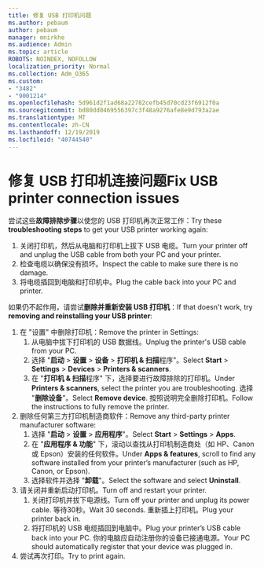 ```yaml
---
title: 修复 USB 打印机问题
ms.author: pebaum
author: pebaum
manager: mnirkhe
ms.audience: Admin
ms.topic: article
ROBOTS: NOINDEX, NOFOLLOW
localization_priority: Normal
ms.collection: Adm_O365
ms.custom:
- "3482"
- "9001214"
ms.openlocfilehash: 5d961d2f1ad68a22782cefb45d70cd23f6912f0a
ms.sourcegitcommit: bd80dd0469556397c3f48a9276afe8e9d793a2ae
ms.translationtype: MT
ms.contentlocale: zh-CN
ms.lasthandoff: 12/19/2019
ms.locfileid: "40744540"
---
```

# <a name="fix-usb-printer-connection-issues"></a><span data-ttu-id="7f09a-102">修复 USB 打印机连接问题</span><span class="sxs-lookup"><span data-stu-id="7f09a-102">Fix USB printer connection issues</span></span>

<span data-ttu-id="7f09a-103">尝试这些**故障排除步骤**以使您的 USB 打印机再次正常工作：</span><span class="sxs-lookup"><span data-stu-id="7f09a-103">Try these **troubleshooting steps** to get your USB printer working again:</span></span>

1. <span data-ttu-id="7f09a-104">关闭打印机，然后从电脑和打印机上拔下 USB 电缆。</span><span class="sxs-lookup"><span data-stu-id="7f09a-104">Turn your printer off and unplug the USB cable from both your PC and your printer.</span></span>
2. <span data-ttu-id="7f09a-105">检查电缆以确保没有损坏。</span><span class="sxs-lookup"><span data-stu-id="7f09a-105">Inspect the cable to make sure there is no damage.</span></span>
3. <span data-ttu-id="7f09a-106">将电缆插回到电脑和打印机中。</span><span class="sxs-lookup"><span data-stu-id="7f09a-106">Plug the cable back into your PC and printer.</span></span>

<span data-ttu-id="7f09a-107">如果仍不起作用，请尝试**删除并重新安装 USB 打印机**：</span><span class="sxs-lookup"><span data-stu-id="7f09a-107">If that doesn't work, try **removing and reinstalling your USB printer**:</span></span>

1. <span data-ttu-id="7f09a-108">在 "设置" 中删除打印机：</span><span class="sxs-lookup"><span data-stu-id="7f09a-108">Remove the printer in Settings:</span></span>
    1. <span data-ttu-id="7f09a-109">从电脑中拔下打印机的 USB 数据线。</span><span class="sxs-lookup"><span data-stu-id="7f09a-109">Unplug the printer's USB cable from your PC.</span></span>
    2. <span data-ttu-id="7f09a-110">选择 "**启动** > **设置** > **设备** > **打印机 & 扫描**程序"。</span><span class="sxs-lookup"><span data-stu-id="7f09a-110">Select **Start** > **Settings** > **Devices** > **Printers & scanners**.</span></span>
    3. <span data-ttu-id="7f09a-111">在 "**打印机 & 扫描**程序" 下，选择要进行故障排除的打印机。</span><span class="sxs-lookup"><span data-stu-id="7f09a-111">Under **Printers & scanners**, select the printer you are troubleshooting.</span></span> <span data-ttu-id="7f09a-112">选择 "**删除设备**"。</span><span class="sxs-lookup"><span data-stu-id="7f09a-112">Select **Remove device**.</span></span> <span data-ttu-id="7f09a-113">按照说明完全删除打印机。</span><span class="sxs-lookup"><span data-stu-id="7f09a-113">Follow the instructions to fully remove the printer.</span></span>
2. <span data-ttu-id="7f09a-114">删除任何第三方打印机制造商软件：</span><span class="sxs-lookup"><span data-stu-id="7f09a-114">Remove any third-party printer manufacturer software:</span></span>
    1. <span data-ttu-id="7f09a-115">选择 "**启动** > **设置** > **应用程序**"。</span><span class="sxs-lookup"><span data-stu-id="7f09a-115">Select **Start** > **Settings** > **Apps**.</span></span>
    2. <span data-ttu-id="7f09a-116">在 "**应用程序 & 功能**" 下，滚动以查找从打印机制造商处（如 HP、Canon 或 Epson）安装的任何软件。</span><span class="sxs-lookup"><span data-stu-id="7f09a-116">Under **Apps & features**, scroll to find any software installed from your printer’s manufacturer (such as HP, Canon, or Epson).</span></span>
    3. <span data-ttu-id="7f09a-117">选择软件并选择 "**卸载**"。</span><span class="sxs-lookup"><span data-stu-id="7f09a-117">Select the software and select **Uninstall**.</span></span>
3. <span data-ttu-id="7f09a-118">请关闭并重新启动打印机。</span><span class="sxs-lookup"><span data-stu-id="7f09a-118">Turn off and restart your printer.</span></span><br>
    1. <span data-ttu-id="7f09a-119">关闭打印机并拔下电源线。</span><span class="sxs-lookup"><span data-stu-id="7f09a-119">Turn off your printer and unplug its power cable.</span></span> <span data-ttu-id="7f09a-120">等待30秒。</span><span class="sxs-lookup"><span data-stu-id="7f09a-120">Wait 30 seconds.</span></span> <span data-ttu-id="7f09a-121">重新插上打印机。</span><span class="sxs-lookup"><span data-stu-id="7f09a-121">Plug your printer back in.</span></span>
    2. <span data-ttu-id="7f09a-122">将打印机的 USB 电缆插回到电脑中。</span><span class="sxs-lookup"><span data-stu-id="7f09a-122">Plug your printer’s USB cable back into your PC.</span></span> <span data-ttu-id="7f09a-123">你的电脑应自动注册你的设备已接通电源。</span><span class="sxs-lookup"><span data-stu-id="7f09a-123">Your PC should automatically register that your device was plugged in.</span></span>
4. <span data-ttu-id="7f09a-124">尝试再次打印。</span><span class="sxs-lookup"><span data-stu-id="7f09a-124">Try to print again.</span></span>